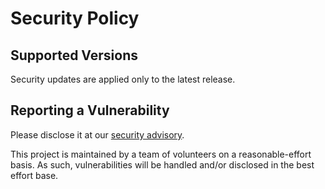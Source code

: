 # Security Policy

## Supported Versions

Security updates are applied only to the latest release.

## Reporting a Vulnerability

Please disclose it at our [security advisory](https://github.com/dynoinc/ratchet/advisories/new).

This project is maintained by a team of volunteers on a reasonable-effort basis.
As such, vulnerabilities will be handled and/or disclosed in the best effort base.
